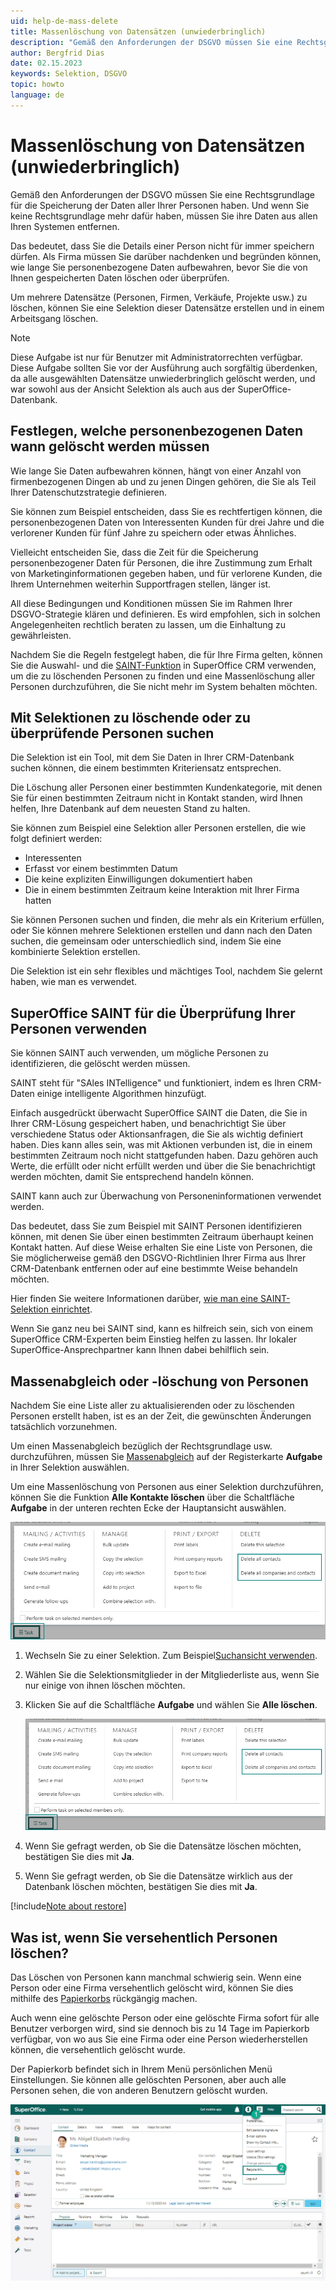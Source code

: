```yaml
---
uid: help-de-mass-delete
title: Massenlöschung von Datensätzen (unwiederbringlich)
description: "Gemäß den Anforderungen der DSGVO müssen Sie eine Rechtsgrundlage für die Speicherung der Daten aller Ihrer Personen haben. Und wenn Sie keine Rechtsgrundlage mehr dafür haben, müssen Sie ihre Daten aus allen Ihren Systemen entfernen."
author: Bergfrid Dias
date: 02.15.2023
keywords: Selektion, DSGVO
topic: howto
language: de
---
```


# Massenlöschung von Datensätzen (unwiederbringlich)

Gemäß den Anforderungen der DSGVO müssen Sie eine Rechtsgrundlage für die Speicherung der Daten aller Ihrer Personen haben. Und wenn Sie keine Rechtsgrundlage mehr dafür haben, müssen Sie ihre Daten aus allen Ihren Systemen entfernen.

Das bedeutet, dass Sie die Details einer Person nicht für immer speichern dürfen. Als Firma müssen Sie darüber nachdenken und begründen können, wie lange Sie personenbezogene Daten aufbewahren, bevor Sie die von Ihnen gespeicherten Daten löschen oder überprüfen.

Um mehrere Datensätze (Personen, Firmen, Verkäufe, Projekte usw.) zu löschen, können Sie eine Selektion dieser Datensätze erstellen und in einem Arbeitsgang löschen.

> [!NOTE]
> Diese Aufgabe ist nur für Benutzer mit Administratorrechten verfügbar. Diese Aufgabe sollten Sie vor der Ausführung auch sorgfältig überdenken, da alle ausgewählten Datensätze unwiederbringlich gelöscht werden, und war sowohl aus der Ansicht Selektion als auch aus der SuperOffice-Datenbank.

## Festlegen, welche personenbezogenen Daten wann gelöscht werden müssen

Wie lange Sie Daten aufbewahren können, hängt von einer Anzahl von firmenbezogenen Dingen ab und zu jenen Dingen gehören, die Sie als Teil Ihrer Datenschutzstrategie definieren.

Sie können zum Beispiel entscheiden, dass Sie es rechtfertigen können, die personenbezogenen Daten von Interessenten Kunden für drei Jahre und die verlorener Kunden für fünf Jahre zu speichern oder etwas Ähnliches.

Vielleicht entscheiden Sie, dass die Zeit für die Speicherung personenbezogener Daten für Personen, die ihre Zustimmung zum Erhalt von Marketinginformationen gegeben haben, und für verlorene Kunden, die Ihrem Unternehmen weiterhin Supportfragen stellen, länger ist.

All diese Bedingungen und Konditionen müssen Sie im Rahmen Ihrer DSGVO-Strategie klären und definieren. Es wird empfohlen, sich in solchen Angelegenheiten rechtlich beraten zu lassen, um die Einhaltung zu gewährleisten.

Nachdem Sie die Regeln festgelegt haben, die für Ihre Firma gelten, können Sie die Auswahl- und die [SAINT-Funktion][2] in SuperOffice CRM verwenden, um die zu löschenden Personen zu finden und eine Massenlöschung aller Personen durchzuführen, die Sie nicht mehr im System behalten möchten.

## Mit Selektionen zu löschende oder zu überprüfende Personen suchen

Die Selektion ist ein Tool, mit dem Sie Daten in Ihrer CRM-Datenbank suchen können, die einem bestimmten Kriteriensatz entsprechen.

Die Löschung aller Personen einer bestimmten Kundenkategorie, mit denen Sie für einen bestimmten Zeitraum nicht in Kontakt standen, wird Ihnen helfen, Ihre Datenbank auf dem neuesten Stand zu halten.

Sie können zum Beispiel eine Selektion aller Personen erstellen, die wie folgt definiert werden:

* Interessenten
* Erfasst vor einem bestimmten Datum
* Die keine expliziten Einwilligungen dokumentiert haben
* Die in einem bestimmten Zeitraum keine Interaktion mit Ihrer Firma hatten

Sie können Personen suchen und finden, die mehr als ein Kriterium erfüllen, oder Sie können mehrere Selektionen erstellen und dann nach den Daten suchen, die gemeinsam oder unterschiedlich sind, indem Sie eine kombinierte Selektion erstellen.

Die Selektion ist ein sehr flexibles und mächtiges Tool, nachdem Sie gelernt haben, wie man es verwendet.

## SuperOffice SAINT für die Überprüfung Ihrer Personen verwenden

Sie können SAINT auch verwenden, um mögliche Personen zu identifizieren, die gelöscht werden müssen.

SAINT steht für "SAles INTelligence" und funktioniert, indem es Ihren CRM-Daten einige intelligente Algorithmen hinzufügt.

Einfach ausgedrückt überwacht SuperOffice SAINT die Daten, die Sie in Ihrer CRM-Lösung gespeichert haben, und benachrichtigt Sie über verschiedene Status oder Aktionsanfragen, die Sie als wichtig definiert haben. Dies kann alles sein, was mit Aktionen verbunden ist, die in einem bestimmten Zeitraum noch nicht stattgefunden haben. Dazu gehören auch Werte, die erfüllt oder nicht erfüllt werden und über die Sie benachrichtigt werden möchten, damit Sie entsprechend handeln können.

SAINT kann auch zur Überwachung von Personeninformationen verwendet werden.

Das bedeutet, dass Sie zum Beispiel mit SAINT Personen identifizieren können, mit denen Sie über einen bestimmten Zeitraum überhaupt keinen Kontakt hatten. Auf diese Weise erhalten Sie eine Liste von Personen, die Sie möglicherweise gemäß den DSGVO-Richtlinien Ihrer Firma aus Ihrer CRM-Datenbank entfernen oder auf eine bestimmte Weise behandeln möchten.

Hier finden Sie weitere Informationen darüber, [wie man eine SAINT-Selektion einrichtet][3].

Wenn Sie ganz neu bei SAINT sind, kann es hilfreich sein, sich von einem SuperOffice CRM-Experten beim Einstieg helfen zu lassen. Ihr lokaler SuperOffice-Ansprechpartner kann Ihnen dabei behilflich sein.

## Massenabgleich oder -löschung von Personen

Nachdem Sie eine Liste aller zu aktualisierenden oder zu löschenden Personen erstellt haben, ist es an der Zeit, die gewünschten Änderungen tatsächlich vorzunehmen.

Um einen Massenabgleich bezüglich der Rechtsgrundlage usw. durchzuführen, müssen Sie [Massenabgleich][5] auf der Registerkarte **Aufgabe** in Ihrer Selektion auswählen.

Um eine Massenlöschung von Personen aus einer Selektion durchzuführen, können Sie die Funktion **Alle Kontakte löschen** über die Schaltfläche **Aufgabe** in der unteren rechten Ecke der Hauptansicht auswählen.

![Über die Schaltfläche Aufgabe auf der Ansicht Selektion können Sie eine Massenlöschung von Firmen und Personen durchführen -screenshot][img2]

1. Wechseln Sie zu einer Selektion. Zum Beispiel[Suchansicht verwenden][1].

1. Wählen Sie die Selektionsmitglieder in der Mitgliederliste aus, wenn Sie nur einige von ihnen löschen möchten.

1. Klicken Sie auf die Schaltfläche **Aufgabe** und wählen Sie **Alle löschen**.

    ![Klicken Sie bei der Selektion auf die Schaltfläche Aufgabe und wählen Sie eine der gewünschten Löschfunktionen aus -screenshot][img1]

1. Wenn Sie gefragt werden, ob Sie die Datensätze löschen möchten, bestätigen Sie dies mit **Ja**.

1. Wenn Sie gefragt werden, ob Sie die Datensätze wirklich aus der Datenbank löschen möchten, bestätigen Sie dies mit **Ja**.

[!include[Note about restore](../../../../learn/includes/note-restore.md)]

## Was ist, wenn Sie versehentlich Personen löschen?

Das Löschen von Personen kann manchmal schwierig sein. Wenn eine Person oder eine Firma versehentlich gelöscht wird, können Sie dies mithilfe des [Papierkorbs][4] rückgängig machen.

Auch wenn eine gelöschte Person oder eine gelöschte Firma sofort für alle Benutzer verborgen wird, sind sie dennoch bis zu 14 Tage im Papierkorb verfügbar, von wo aus Sie eine Firma oder eine Person wiederherstellen können, die versehentlich gelöscht wurde.

Der Papierkorb befindet sich in Ihrem Menü persönlichen Menü Einstellungen. Sie können alle gelöschten Personen, aber auch alle Personen sehen, die von anderen Benutzern gelöscht wurden.

![Sie können Objekte wiederherstellen, indem Sie den Papierkorb im Menü Persönliche Einstellungen öffnen -screenshot][img3]

<!-- Referenced links -->
[1]: ../../../learn/find-screen.md
[2]: https://community.superoffice.com/no/learning/best-practices-tips/standard-crm/saint-proactive-customer-follow-up/
[3]: ../create.md
[4]: ../../../../learn/basics/deleting-elements.md#restore
[5]: bulk-update.md

<!-- Referenced images -->
[img1]: ../../../../../media/loc/en/search-options/company-selection-task-delete.png
[img2]: ../../../../../media/loc/en/search-options/company-selection-task-delete.png
[img3]: ../../../../../media/loc/en/search-options/recycle-bin-personal-settings.png
